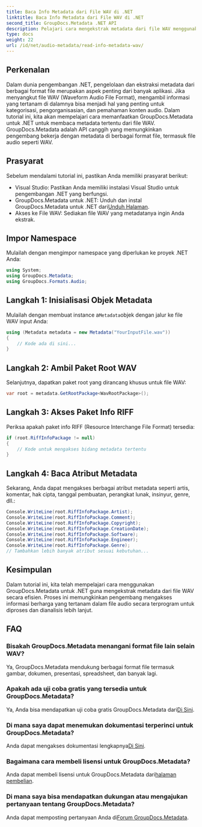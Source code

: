 ```yaml
---
title: Baca Info Metadata dari File WAV di .NET
linktitle: Baca Info Metadata dari File WAV di .NET
second_title: GroupDocs.Metadata .NET API
description: Pelajari cara mengekstrak metadata dari file WAV menggunakan GroupDocs.Metadata untuk .NET. Selami tutorial langkah demi langkah ini untuk memanfaatkan metadata untuk pengelolaan file audio.
type: docs
weight: 22
url: /id/net/audio-metadata/read-info-metadata-wav/
---
```

## Perkenalan
Dalam dunia pengembangan .NET, pengelolaan dan ekstraksi metadata dari berbagai format file merupakan aspek penting dari banyak aplikasi. Jika menyangkut file WAV (Waveform Audio File Format), mengambil informasi yang tertanam di dalamnya bisa menjadi hal yang penting untuk kategorisasi, pengorganisasian, dan pemahaman konten audio.
Dalam tutorial ini, kita akan mempelajari cara memanfaatkan GroupDocs.Metadata untuk .NET untuk membaca metadata tertentu dari file WAV. GroupDocs.Metadata adalah API canggih yang memungkinkan pengembang bekerja dengan metadata di berbagai format file, termasuk file audio seperti WAV.
## Prasyarat
Sebelum mendalami tutorial ini, pastikan Anda memiliki prasyarat berikut:
- Visual Studio: Pastikan Anda memiliki instalasi Visual Studio untuk pengembangan .NET yang berfungsi.
-  GroupDocs.Metadata untuk .NET: Unduh dan instal GroupDocs.Metadata untuk .NET dari[Unduh Halaman](https://releases.groupdocs.com/metadata/net/).
- Akses ke File WAV: Sediakan file WAV yang metadatanya ingin Anda ekstrak.

## Impor Namespace
Mulailah dengan mengimpor namespace yang diperlukan ke proyek .NET Anda:
```csharp
using System;
using GroupDocs.Metadata;
using GroupDocs.Formats.Audio;
```
## Langkah 1: Inisialisasi Objek Metadata
 Mulailah dengan membuat instance a`Metadata`objek dengan jalur ke file WAV input Anda:
```csharp
using (Metadata metadata = new Metadata("YourInputFile.wav"))
{
    // Kode ada di sini...
}
```
## Langkah 2: Ambil Paket Root WAV
Selanjutnya, dapatkan paket root yang dirancang khusus untuk file WAV:
```csharp
var root = metadata.GetRootPackage<WavRootPackage>();
```
## Langkah 3: Akses Paket Info RIFF
Periksa apakah paket info RIFF (Resource Interchange File Format) tersedia:
```csharp
if (root.RiffInfoPackage != null)
{
    // Kode untuk mengakses bidang metadata tertentu
}
```
## Langkah 4: Baca Atribut Metadata
Sekarang, Anda dapat mengakses berbagai atribut metadata seperti artis, komentar, hak cipta, tanggal pembuatan, perangkat lunak, insinyur, genre, dll.:
```csharp
Console.WriteLine(root.RiffInfoPackage.Artist);
Console.WriteLine(root.RiffInfoPackage.Comment);
Console.WriteLine(root.RiffInfoPackage.Copyright);
Console.WriteLine(root.RiffInfoPackage.CreationDate);
Console.WriteLine(root.RiffInfoPackage.Software);
Console.WriteLine(root.RiffInfoPackage.Engineer);
Console.WriteLine(root.RiffInfoPackage.Genre);
// Tambahkan lebih banyak atribut sesuai kebutuhan...
```

## Kesimpulan
Dalam tutorial ini, kita telah mempelajari cara menggunakan GroupDocs.Metadata untuk .NET guna mengekstrak metadata dari file WAV secara efisien. Proses ini memungkinkan pengembang mengakses informasi berharga yang tertanam dalam file audio secara terprogram untuk diproses dan dianalisis lebih lanjut.

## FAQ
### Bisakah GroupDocs.Metadata menangani format file lain selain WAV?
Ya, GroupDocs.Metadata mendukung berbagai format file termasuk gambar, dokumen, presentasi, spreadsheet, dan banyak lagi.
### Apakah ada uji coba gratis yang tersedia untuk GroupDocs.Metadata?
 Ya, Anda bisa mendapatkan uji coba gratis GroupDocs.Metadata dari[Di Sini](https://releases.groupdocs.com/).
### Di mana saya dapat menemukan dokumentasi terperinci untuk GroupDocs.Metadata?
 Anda dapat mengakses dokumentasi lengkapnya[Di Sini](https://reference.groupdocs.com/metadata/net/).
### Bagaimana cara membeli lisensi untuk GroupDocs.Metadata?
 Anda dapat membeli lisensi untuk GroupDocs.Metadata dari[halaman pembelian](https://purchase.groupdocs.com/buy).
### Di mana saya bisa mendapatkan dukungan atau mengajukan pertanyaan tentang GroupDocs.Metadata?
 Anda dapat memposting pertanyaan Anda di[Forum GroupDocs.Metadata](https://forum.groupdocs.com/c/metadata/14).